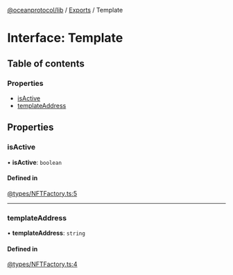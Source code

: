 [@oceanprotocol/lib](../README.md) / [Exports](../modules.md) / Template

# Interface: Template

## Table of contents

### Properties

- [isActive](Template.md#isactive)
- [templateAddress](Template.md#templateaddress)

## Properties

### isActive

• **isActive**: `boolean`

#### Defined in

[@types/NFTFactory.ts:5](https://github.com/oceanprotocol/ocean.js/blob/c99bc5c6/src/@types/NFTFactory.ts#L5)

___

### templateAddress

• **templateAddress**: `string`

#### Defined in

[@types/NFTFactory.ts:4](https://github.com/oceanprotocol/ocean.js/blob/c99bc5c6/src/@types/NFTFactory.ts#L4)
